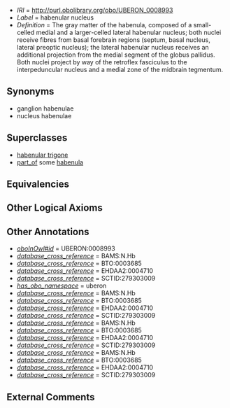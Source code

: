  * *IRI* = http://purl.obolibrary.org/obo/UBERON_0008993
 * *Label* = habenular nucleus
 * *Definition* = The gray matter of the habenula, composed of a small-celled medial and a larger-celled lateral habenular nucleus; both nuclei receive fibres from basal forebrain regions (septum, basal nucleus, lateral preoptic nucleus); the lateral habenular nucleus receives an additional projection from the medial segment of the globus pallidus. Both nuclei project by way of the retroflex fasciculus to the interpeduncular nucleus and a medial zone of the midbrain tegmentum.

## Synonyms

 * ganglion habenulae
 * nucleus habenulae

## Superclasses

 * [habenular trigone](../../UBERON/45/UBERON_0000445.md)
 * [part_of](../../BFO/50/BFO_0000050.md) some [habenula](../../UBERON/04/UBERON_0001904.md)

## Equivalencies


## Other Logical Axioms


## Other Annotations

 * *[oboInOwl#id](../../id/oboInOwl#id.md)* = UBERON:0008993
 * *[database_cross_reference](../../ef/oboInOwl#hasDbXref.md)* = BAMS:N.Hb
 * *[database_cross_reference](../../ef/oboInOwl#hasDbXref.md)* = BTO:0003685
 * *[database_cross_reference](../../ef/oboInOwl#hasDbXref.md)* = EHDAA2:0004710
 * *[database_cross_reference](../../ef/oboInOwl#hasDbXref.md)* = SCTID:279303009
 * *[has_obo_namespace](../../ce/oboInOwl#hasOBONamespace.md)* = uberon
 * *[database_cross_reference](../../ef/oboInOwl#hasDbXref.md)* = BAMS:N.Hb
 * *[database_cross_reference](../../ef/oboInOwl#hasDbXref.md)* = BTO:0003685
 * *[database_cross_reference](../../ef/oboInOwl#hasDbXref.md)* = EHDAA2:0004710
 * *[database_cross_reference](../../ef/oboInOwl#hasDbXref.md)* = SCTID:279303009
 * *[database_cross_reference](../../ef/oboInOwl#hasDbXref.md)* = BAMS:N.Hb
 * *[database_cross_reference](../../ef/oboInOwl#hasDbXref.md)* = BTO:0003685
 * *[database_cross_reference](../../ef/oboInOwl#hasDbXref.md)* = EHDAA2:0004710
 * *[database_cross_reference](../../ef/oboInOwl#hasDbXref.md)* = SCTID:279303009
 * *[database_cross_reference](../../ef/oboInOwl#hasDbXref.md)* = BAMS:N.Hb
 * *[database_cross_reference](../../ef/oboInOwl#hasDbXref.md)* = BTO:0003685
 * *[database_cross_reference](../../ef/oboInOwl#hasDbXref.md)* = EHDAA2:0004710
 * *[database_cross_reference](../../ef/oboInOwl#hasDbXref.md)* = SCTID:279303009

## External Comments

